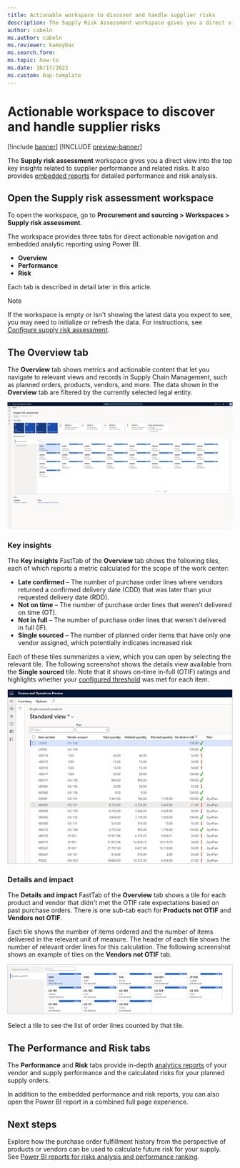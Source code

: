```yaml
---
title: Actionable workspace to discover and handle supplier risks
description: The Supply Risk Assessment workspace gives you a direct view on top key insights related to supplier performance and related risks. It also provides embedded reports for detailed performance and risk analysis.
author: cabeln
ms.author: cabeln
ms.reviewer: kamaybac
ms.search.form: 
ms.topic: how-to
ms.date: 10/17/2022
ms.custom: bap-template
---
```


# Actionable workspace to discover and handle supplier risks

[!include [banner](../includes/banner.md)]
[!INCLUDE [preview-banner](../includes/preview-banner.md)]

The **Supply risk assessment** workspace gives you a direct view into the top key insights related to supplier performance and related risks. It also provides [embedded reports](supply-risk-assessment-reports.md) for detailed performance and risk analysis.

## Open the Supply risk assessment workspace

To open the workspace, go to  **Procurement and sourcing \> Workspaces \> Supply risk assessment**.

The workspace provides three tabs for direct actionable navigation and embedded analytic reporting using Power BI.

- **Overview**
- **Performance**
- **Risk**

Each tab is described in detail later in this article.

> [!NOTE]
> If the workspace is empty or isn't showing the latest data you expect to see, you may need to initialize or refresh the data. For instructions, see [Configure supply risk assessment](supply-risk-assessment-configuration.md).

## The Overview tab

The **Overview** tab shows metrics and actionable content that let you navigate to relevant views and records in Supply Chain Management, such as planned orders, products, vendors, and more. The data shown in the **Overview** tab are filtered by the currently selected legal entity.

[<img src="media/sra-workspace-page.png" alt="Supply risk assessment workspace, screenshot." title="Supply risk assessment workspace, screenshot" width="720" />](media/sra-workspace-page.png)

### Key insights

The **Key insights** FastTab of the **Overview** tab shows the following tiles, each of which reports a metric calculated for the scope of the work center: <!--KFM: Is "work center" the right term here? What is that? What "scope" do we mean? -->

- **Late confirmed** – The number of purchase order lines where vendors returned a confirmed delivery date (CDD) that was later than your requested delivery date (RDD). <!-- KFM: I rephrased this. Please confirm. -->
- **Not on time** – The number of purchase order lines that weren't delivered on time (OT).
- **Not in full** – The number of purchase order lines that weren't delivered in full (IF).
- **Single sourced** – The number of planned order items that have only one vendor assigned, which potentially indicates increased risk

Each of these tiles summarizes a view, which you can open by selecting the relevant tile. The following screenshot shows the details view available from the **Single sourced** tile. Note that it shows on-time in-full (OTIF) ratings and highlights whether your [configured threshold](supply-risk-assessment-configuration.md) was met for each item.

![Single sourced items view, screenshot.](media/sra-single-source-planned-items.png "Single sourced items view, screenshot")

### Details and impact

The **Details and impact** FastTab of the **Overview** tab shows a tile for each product and vendor that didn't met the OTIF rate expectations based on past purchase orders. There is one sub-tab each for **Products not OTIF** and **Vendors not OTIF**.

Each tile shows the number of items ordered and the number of items delivered in the relevant unit of measure. The header of each tile shows the number of relevant order lines for this calculation. The following screenshot shows an example of tiles on the **Vendors not OTIF** tab.

![Details and Impact view screenshot.](media/sra-details-impact.png "Details and Impact view screenshot")

Select a tile to see the list of order lines counted by that tile.

## The Performance and Risk tabs

The **Performance** and **Risk** tabs provide in-depth [analytics reports](supply-risk-assessment-reports.md) of your vendor and supply performance and the calculated risks for your planned supply orders. <!-- KFM: These are both blank for me. Why is that? Am I missing some setup?  -->

In addition to the embedded performance and risk reports, you can also open the Power BI report in a combined full page experience. <!-- KFM: Describe how.  -->

<!-- KFM: Maybe add some screenshots here. We have them everywhere else.  -->

## Next steps

Explore how the purchase order fulfillment history from the perspective of products or vendors can be used to calculate future risk for your supply. See [Power BI reports for risks analysis and performance ranking](supply-risk-assessment-reports.md).
